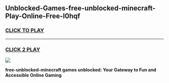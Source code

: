 
## Unblocked-Games-free-unblocked-minecraft-Play-Online-Free-l0hqf
<h3>
<a href="https://premium76.site?title=free-unblocked-minecraft&ref=26A">CLICK TO PLAY</a></h3>
<hr>

<h3>
<a href="https://premium76.site?title=free-unblocked-minecraft&ref=26A">CLICK 2 PLAY</a>
  
</h3>

<a href="https://premium76.site?title=free-unblocked-minecraft&ref=26A"><img src="https://clearcache.store/games.png"></a>


**free-unblocked-minecraft games unblocked: Your Gateway to Fun and Accessible Online Gaming**
